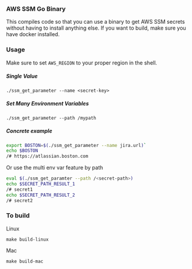 ### AWS SSM Go Binary

This compiles code so that you can use a binary to get AWS SSM secrets without having to install anything else. If you want to build, make sure you have docker installed.

### Usage

Make sure to set `AWS_REGION` to your proper region in the shell.

##### Single Value
```
./ssm_get_parameter --name <secret-key>
```

##### Set Many Environment Variables
```
./ssm_get_parameter --path /mypath
```

##### Concrete example
```sh
export BOSTON=$(./ssm_get_parameter --name jira.url)`
echo $BOSTON
/# https://atlassian.boston.com
```

Or use the multi env var feature by path
```sh
eval $(./ssm_get_paramter --path /<secret-path>)
echo $SECRET_PATH_RESULT_1
/# secret1
echo $SECRET_PATH_RESULT_2
/# secret2
```
### To build

Linux
```
make build-linux
```

Mac
```
make build-mac
```
